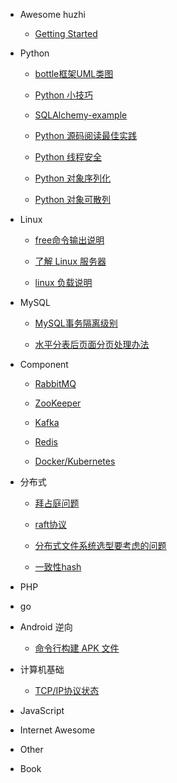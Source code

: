 * Awesome huzhi

	* [Getting Started](https://github.com/lanzhiwang/awesome-huzhi/wiki)

* Python

	* [bottle框架UML类图](https://github.com/lanzhiwang/awesome-huzhi/wiki/learn_bottle)

	* [Python 小技巧](https://github.com/lanzhiwang/awesome-huzhi/wiki/Python_Tips)

	* [SQLAlchemy-example](https://github.com/lanzhiwang/awesome-huzhi/wiki/SQLAlchemy-example)

    * [Python 源码阅读最佳实践](https://github.com/lanzhiwang/awesome-huzhi/wiki/Source-reading)

	* [Python 线程安全](https://github.com/lanzhiwang/awesome-huzhi/wiki/python-thread-safe)

	* [Python 对象序列化](https://github.com/lanzhiwang/awesome-huzhi/wiki/Python-object-serialization)

	* [Python 对象可散列](https://github.com/lanzhiwang/awesome-huzhi/wiki/Python-object-hash)

* Linux

	* [free命令输出说明](https://github.com/lanzhiwang/awesome-huzhi/wiki/free-output-explanation)

	* [了解 Linux 服务器](https://github.com/lanzhiwang/awesome-huzhi/wiki/Linux-Explore)

	* [linux 负载说明](https://github.com/lanzhiwang/awesome-huzhi/wiki/linux-load-explanation)

* MySQL

	* [MySQL事务隔离级别](https://github.com/lanzhiwang/awesome-huzhi/wiki/mysql-transaction-isolation)

	* [水平分表后页面分页处理办法](https://github.com/lanzhiwang/awesome-huzhi/wiki/mysql-sub-table)

* Component

	* [RabbitMQ](https://github.com/lanzhiwang/awesome-huzhi/wiki/RabbitMQ)

	* [ZooKeeper](https://github.com/lanzhiwang/awesome-huzhi/wiki/ZooKeeper-base)

	* [Kafka](https://github.com/lanzhiwang/awesome-huzhi/wiki/kafka-base)

	* [Redis](https://github.com/lanzhiwang/awesome-huzhi/wiki/redis)

	* [Docker/Kubernetes](https://github.com/lanzhiwang/awesome-huzhi/wiki/docker-and-kubernetes)

* 分布式

	* [拜占庭问题](https://github.com/lanzhiwang/awesome-huzhi/wiki/The_Byzantine_General_Problem)

	* [raft协议](https://github.com/lanzhiwang/awesome-huzhi/wiki/raft)

	* [分布式文件系统选型要考虑的问题](https://github.com/lanzhiwang/awesome-huzhi/wiki/distributed-file-system)

	* [一致性hash](https://github.com/lanzhiwang/awesome-huzhi/wiki/Consistency-Hash)

* PHP

* go

* Android 逆向

	* [命令行构建 APK 文件](https://github.com/lanzhiwang/apk-Dynamic-Analysis/blob/master/apk_build.md)

* 计算机基础

	* [TCP/IP协议状态](https://github.com/lanzhiwang/awesome-huzhi/wiki/tcp-ip-status)

* JavaScript

* Internet Awesome

* Other

* Book